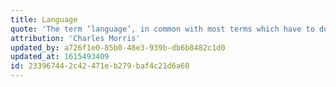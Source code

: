 ```yaml
---
title: Language
quote: 'The term ‘language’, in common with most terms which have to do with signs, is ambiguous, since its characterization may be given in terms of the various dimensions. Thus, the formalist is inclined to consider any axiomatic system as a language, regardless of whether there are any things which it denotes, or whether the system is actually used by any group of interpreters.'
attribution: 'Charles Morris'
updated_by: a726f1e0-85b0-48e3-939b-db6b8482c1d0
updated_at: 1615493409
id: 23396744-2c42-471e-b279-baf4c21d6a60
---
```

